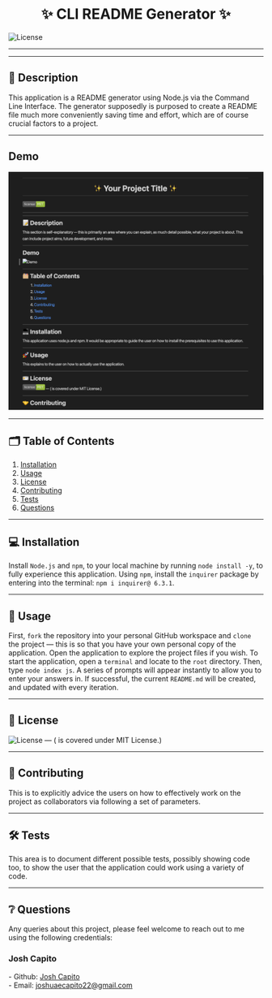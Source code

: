 
# <h1 align="center">**✨ CLI README Generator ✨**</h1>

![License](https://img.shields.io/badge/license-MIT-green)

<hr/>
<hr/>

## 📝 **Description**
This application is a README generator using Node.js via the Command Line Interface. The generator supposedly is purposed to create a README file much more conveniently saving time and effort, which are of course crucial factors to a project.

<hr/>

## **Demo**
![Image](assets/generated-readme.png)

<hr/>

## 🗂️ **Table of Contents**
1. [Installation](#installation)
2. [Usage](#usage)
3. [License](#license)
4. [Contributing](#contributing)
5. [Tests](#tests)
6. [Questions](#questions)

<hr/>

## 💻 **Installation** <a name="#installation"></a>
Install `Node.js` and `npm`, to your local machine by running `node install -y`, to fully experience this application. Using `npm`, install the `inquirer` package by entering into the terminal: `npm i inquirer@ 6.3.1`.

<hr/>

## 🚀 **Usage** <a name="#usage"></a>
First, `fork` the repository into your personal GitHub workspace and `clone` the project — this is so that you have your own personal copy of the application. Open the application to explore the project files if you wish. To start the application, open a `terminal` and locate to the `root` directory. Then, type `node index js`. A series of prompts will appear instantly to allow you to enter your answers in. If successful, the current `README.md` will be created, and updated with every iteration.

<hr/>

## 🪪 **License** <a name="#license"></a>
![License](https://img.shields.io/badge/license-MIT-green) — (<Project-Title> is covered under MIT License.)

<hr/>

## 🤝 **Contributing** <a name="#contributing"></a>
This is to explicitly advice the users on how to effectively work on the project as collaborators via following a set of parameters.

<hr/>

## 🛠️ **Tests** <a name="#tests"></a>
This area is to document different possible tests, possibly showing code too, to show the user that the application could work using a variety of code.

<hr/>

## ❔ **Questions** <a name="questions"></a>
Any queries about this project, please feel welcome to reach out to me using the following credentials:
<h3>Josh Capito</h3>
- Github: <a href="https://github.com/jemcap">Josh Capito</a>
<br />
- Email: <a href="mailto:joshuaecapito22@gmail.com">joshuaecapito22@gmail.com</a>



